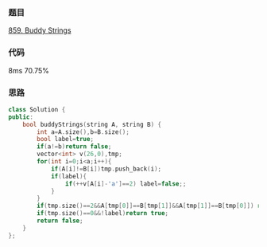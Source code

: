 ### 题目
[859. Buddy Strings](https://leetcode-cn.com/problems/buddy-strings/submissions/)
### 代码
8ms 70.75%

### 思路
```c++
class Solution {
public:
    bool buddyStrings(string A, string B) {
        int a=A.size(),b=B.size();
        bool label=true;
        if(a!=b)return false;
        vector<int> v(26,0),tmp;
        for(int i=0;i<a;i++){
            if(A[i]!=B[i])tmp.push_back(i);
            if(label){
                if(++v[A[i]-'a']==2) label=false;;
            }
        }
        if(tmp.size()==2&&A[tmp[0]]==B[tmp[1]]&&A[tmp[1]]==B[tmp[0]]) return true;
        if(tmp.size()==0&&!label)return true;
        return false;   
    }
};
```
